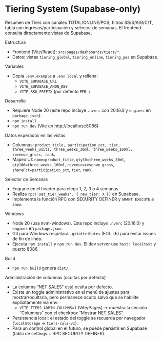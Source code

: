 Tiering System (Supabase-only)
==============================

Resumen de Tiers con canales TOTAL/ONLINE/POS, filtros SS/S/A/B/C/T, tabla con ingresos/participación y selector de semanas. El frontend consulta directamente vistas de Supabase.

Estructura
- Frontend (Vite/React): `src/pages/dashboards/tiers/*`.
- Datos: vistas `tiering_global`, `tiering_online`, `tiering_pos` en Supabase.

Variables
- Copia `.env.example` a `.env.local` y rellena:
  - `VITE_SUPABASE_URL`
  - `VITE_SUPABASE_ANON_KEY`
  - `VITE_SKU_PREFIX` (por defecto `PER-`)

Desarrollo
- Requiere Node 20 (este repo incluye `.nvmrc` con 20.16.0 y `engines` en `package.json`).
- `npm install`
- `npm run dev` (Vite en http://localhost:8086)

Datos esperados en las vistas
- Columnas: `product_title, participation_pct, tier, three_weeks_units, three_weeks_30ml, three_weeks_100ml, revenue_gross, rank`.
- Mapeo UI: `name=product_title`, `qty30=three_weeks_30ml`, `qty100=three_weeks_100ml`, `revenue=revenue_gross`, `sharePct=participation_pct`, `tier`, `rank`.

Selector de Semanas
- Engrane en el header para elegir 1, 2, 3 o 4 semanas.
- Realiza `rpc('set_tier_weeks', { new_tier: X })` en Supabase.
- Implementa la función RPC con SECURITY DEFINER y `GRANT EXECUTE` a `anon`.

Windows
- Node 20 (usa nvm-windows). Este repo incluye `.nvmrc` (20.16.0) y `engines` en `package.json`.
- Git para Windows respetará `.gitattributes` (EOL LF) para evitar issues de fin de línea.
- Ejecuta `npm install` y `npm run dev`. El dev server usa `host: localhost` y puerto 8086.

Build
- `npm run build` genera `dist/`.

Administración de columnas (ocultas por defecto)
- La columna “NET SALES” está oculta por defecto.
- Existe un toggle administrativo en el menú de ajustes para mostrar/ocultarla, pero permanece oculto salvo que se habilite explícitamente vía env:
  - `VITE_TIERS_ADMIN_COLUMNS=1` (Vite/Pages) → muestra la sección “Columnas” con el checkbox “Mostrar NET SALES”.
- Persistencia local: el estado del toggle se recuerda por navegador (`localStorage` → `tiers-cols-v1`).
- Para un control global en el futuro, se puede persistir en Supabase (tabla de settings + RPC SECURITY DEFINER).
